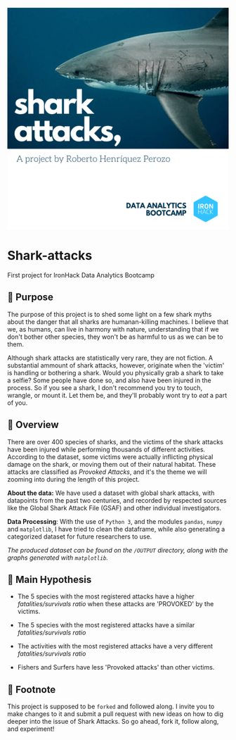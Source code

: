 ![Shark attacks, a project by Roberto Henríquez Perozo. Data Analytics Bootcamp at IronHack](/INPUT/shark-attacks.png)
# Shark-attacks 
  First project for IronHack Data Analytics Bootcamp

## 🦈️ Purpose
  The purpose of this project is to shed some light on a few shark myths about the danger that all sharks are humanan-killing machines. I believe that we, as humans, can live in harmony with nature, understanding that if we don't bother other species, they won't be as harmful to us as we can be to them.

  Although shark attacks are statistically very rare, they are not fiction. A substantial ammount of shark attacks, however, originate when the 'victim' is handling or bothering a shark. 
 Would you physically grab a shark to take a selfie? Some people have done so, and also have been injured in the process. So if you see a shark, I don't recommend you try to touch, wrangle, or mount it. Let them be, and they'll probably wont try to *eat* a part of you.

## 🦈️ Overview
  There are over 400 species of sharks, and the victims of the shark attacks have been injured while performing thousands of different activities. According to the dataset, some victims were actually inflicting physical damage on the shark, or moving them out of their natural habitat. These attacks are classified as *Provoked Attacks*, and it's the theme we will zooming into during the length of this project.

**About the data:** We have used a dataset with global shark attacks, with datapoints from the past two centuries, and recorded by respected sources like the Global Shark Attack File (GSAF) and other individual investigators.

 **Data Processing**: With the use of `Python 3`, and the modules `pandas`, `numpy` and `matplotlib`, I have tried to clean the dataframe, while also generating a categorized dataset for future researchers to use. 

*The produced dataset can be found on the `/OUTPUT` directory, along with the graphs generated with `matplotlib`.*


## 🦈️ Main Hypothesis

- The 5 species with the most registered attacks have a higher *fatalities/survivals ratio* when these attacks are 'PROVOKED' by the victims.

- The 5 species with the most registered attacks have a similar *fatalities/survivals ratio*

- The activities with the most registered attacks have a very different *fatalities/survivals ratio* 

- Fishers and Surfers have less 'Provoked attacks' than other victims.



## 🎣️  Footnote
This project is supposed to be `forked` and followed along.  I invite you to make changes to it and submit a pull request with new ideas on how to dig deeper into the issue of Shark Attacks. So go ahead, fork it, follow along, and experiment!